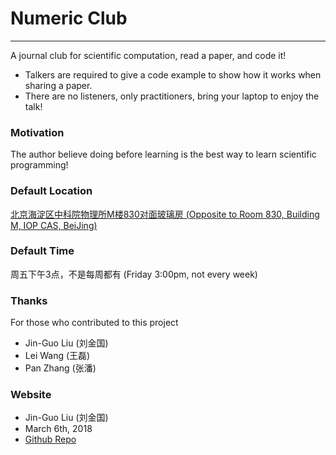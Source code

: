 # Numeric Club
<hr>
A journal club for scientific computation, read a paper, and code it!

* Talkers are required to give a code example to show how it works when sharing a paper.
* There are no listeners, only practitioners, bring your laptop to enjoy the talk!

### Motivation
The author believe doing before learning is the best way to learn scientific programming!

### Default Location
[北京海淀区中科院物理所M楼830对面玻璃房 (Opposite to Room 830, Building M, IOP CAS, BeiJing)](https://j.map.baidu.com/n4Z5O)

### Default Time
周五下午3点，不是每周都有 (Friday 3:00pm, not every week)

### Thanks
For those who contributed to this project

* Jin-Guo Liu (刘金国)
* Lei Wang (王磊)
* Pan Zhang (张潘)

### Website
* Jin-Guo Liu (刘金国)
* March 6th, 2018
* [Github Repo](https://github.com/GiggleLiu/numericclub)

